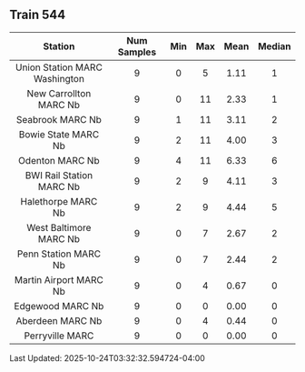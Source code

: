 ## Train 544

| Station | Num Samples | Min | Max | Mean | Median |
| :-----: | :---------: | :-: | :-: | :--: | :----: |
| Union Station MARC Washington | 9 | 0 | 5 | 1.11 | 1 |
| New Carrollton MARC Nb | 9 | 0 | 11 | 2.33 | 1 |
| Seabrook MARC Nb | 9 | 1 | 11 | 3.11 | 2 |
| Bowie State MARC Nb | 9 | 2 | 11 | 4.00 | 3 |
| Odenton MARC Nb | 9 | 4 | 11 | 6.33 | 6 |
| BWI Rail Station MARC Nb | 9 | 2 | 9 | 4.11 | 3 |
| Halethorpe MARC Nb | 9 | 2 | 9 | 4.44 | 5 |
| West Baltimore MARC Nb | 9 | 0 | 7 | 2.67 | 2 |
| Penn Station MARC Nb | 9 | 0 | 7 | 2.44 | 2 |
| Martin Airport MARC Nb | 9 | 0 | 4 | 0.67 | 0 |
| Edgewood MARC Nb | 9 | 0 | 0 | 0.00 | 0 |
| Aberdeen MARC Nb | 9 | 0 | 4 | 0.44 | 0 |
| Perryville MARC | 9 | 0 | 0 | 0.00 | 0 |


Last Updated: 2025-10-24T03:32:32.594724-04:00